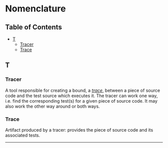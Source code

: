 # Nomenclature

## Table of Contents

- [T](#t)
  - [Tracer][tracer]
  - [Trace][trace]


## T

### Tracer

A tool responsible for creating a bound, a [_trace_][trace], between a piece of source code and the
test source which executes it. The tracer can work one way, i.e. find the corresponding test(s) for
a given piece of source code. It may also work the other way around or both ways.


### Trace

Artifact produced by a tracer: provides the piece of source code and its associated tests.


<hr />

[tracer]: #tracer
[trace]: #trace
